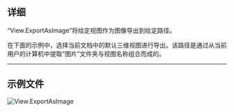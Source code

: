 ## 详细
“View.ExportAsImage”将给定视图作为图像导出到给定路径。

在下面的示例中，选择当前文档中的默认三维视图进行导出。该路径是通过从当前用户的计算机中提取“图片”文件夹与视图名称组合而成的。

___
## 示例文件

![View.ExportAsImage](./Revit.Elements.Views.View.ExportAsImage_img.jpg)
